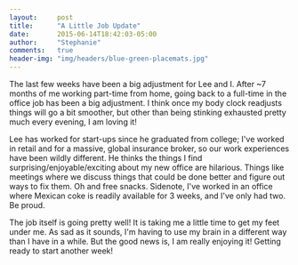 ```yaml
---
layout:     post
title:      "A Little Job Update"
date:       2015-06-14T18:42:03-05:00
author:     "Stephanie"
comments:   true
header-img: "img/headers/blue-green-placemats.jpg"
---
```


The last few weeks have been a big adjustment for Lee and I. After ~7 months of me working part-time from home, going back to a full-time in the office job has been a big adjustment. I think once my body clock readjusts things will go a bit smoother, but other than being stinking exhausted pretty much every evening, I am loving it! 

Lee has worked for start-ups since he graduated from college; I've worked in retail and for a massive, global insurance broker, so our work experiences have been wildly different. He thinks the things I find surprising/enjoyable/exciting about my new office are hilarious. Things like meetings where we discuss things that could be done better and figure out ways to fix them. Oh and free snacks. Sidenote, I've worked in an office where Mexican coke is readily available for 3 weeks, and I've only had two. Be proud.

The job itself is going pretty well! It is taking me a little time to get my feet under me. As sad as it sounds, I'm having to use my brain in a different way than I have in a while. But the good news is, I am really enjoying it! Getting ready to start another week!